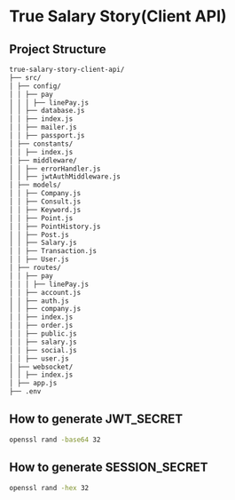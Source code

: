 # True Salary Story(Client API)

## Project Structure

```markdown
true-salary-story-client-api/
├── src/
│ ├── config/
│ │ ├── pay
│ │ │ ├── linePay.js
│ │ ├── database.js
│ │ ├── index.js
│ │ ├── mailer.js
│ │ ├── passport.js
│ ├── constants/
│ │ ├── index.js
│ ├── middleware/
│ │ ├── errorHandler.js
│ │ ├── jwtAuthMiddleware.js
│ ├── models/
│ │ ├── Company.js
│ │ ├── Consult.js
│ │ ├── Keyword.js
│ │ ├── Point.js
│ │ ├── PointHistory.js
│ │ ├── Post.js
│ │ ├── Salary.js
│ │ ├── Transaction.js
│ │ ├── User.js
│ ├── routes/
│ │ ├── pay
│ │ │ ├── linePay.js
│ │ ├── account.js
│ │ ├── auth.js
│ │ ├── company.js
│ │ ├── index.js
│ │ ├── order.js
│ │ ├── public.js
│ │ ├── salary.js
│ │ ├── social.js
│ │ ├── user.js
│ ├── websocket/
│ │ ├── index.js
│ ├── app.js
├── .env
```

## How to generate JWT_SECRET

```bash
openssl rand -base64 32
```

## How to generate SESSION_SECRET

```bash
openssl rand -hex 32
```
